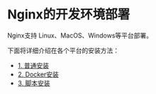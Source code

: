 # Nginx的开发环境部署

Nginx支持 Linux、MacOS、Windows等平台部署。

下面将详细介绍在各个平台的安装方法：

* [1. 普通安装](/intro/normal-install)
* [2. Docker安装](/intro/docker-install)
* [3. 脚本安装](/intro/shell-install)